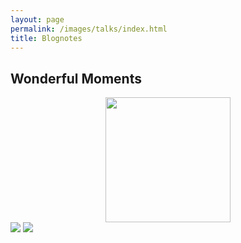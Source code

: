 ```yaml
---
layout: page
permalink: /images/talks/index.html
title: Blognotes
---
```


## Wonderful Moments

<center>
<img src="https://jiachunli98.github.io/figures/Weixin Image_20241023112133.jpg" width="200">
</center>
<img src="https://jiachunli98.github.io/figures/Weixin Image_20241023112018.jpg">
<img src="https://jiachunli98.github.io/figures/Weixin Image_202410231119581.jpg">
